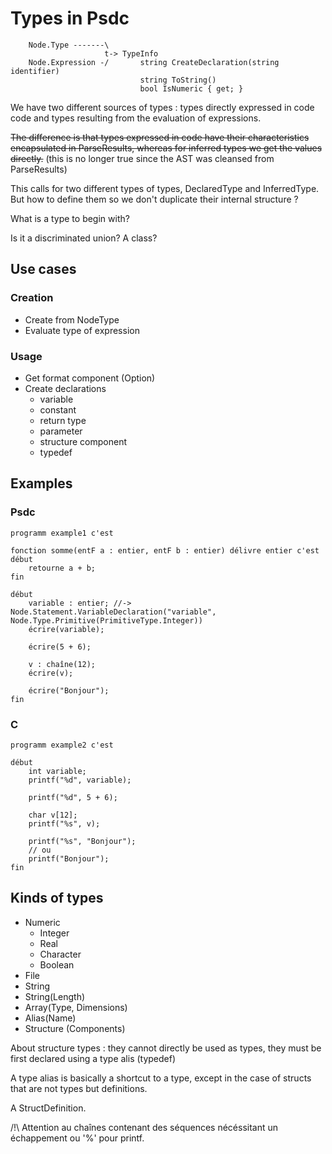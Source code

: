 # Types in Psdc

```text
    Node.Type -------\
                     t-> TypeInfo
    Node.Expression -/       string CreateDeclaration(string identifier)
                             string ToString()
                             bool IsNumeric { get; }
```

We have two different sources of types : types directly expressed in code code and types resulting from the evaluation of expressions.

~~The difference is that types expressed in code have their characteristics encapsulated in ParseResults, whereas for inferred types we get the values directly.~~ (this is no longer true since the AST was cleansed from ParseResults)

This calls for two different types of types, DeclaredType and InferredType. But how to define them so we don't duplicate their internal structure ?

What is a type to begin with?

Is it a discriminated union? A class?

## Use cases

### Creation

- Create from NodeType
- Evaluate type of expression

### Usage

- Get format component (Option)
- Create declarations
    - variable
    - constant
    - return type
    - parameter
    - structure component
    - typedef

## Examples

### Psdc

```psdc
programm example1 c'est

fonction somme(entF a : entier, entF b : entier) délivre entier c'est
début
    retourne a + b;
fin

début
    variable : entier; //-> Node.Statement.VariableDeclaration("variable", Node.Type.Primitive(PrimitiveType.Integer))  
    écrire(variable);

    écrire(5 + 6);

    v : chaîne(12);
    écrire(v);

    écrire("Bonjour");
fin
```

### C

```psdc
programm example2 c'est

début
    int variable;
    printf("%d", variable);

    printf("%d", 5 + 6);

    char v[12];
    printf("%s", v);

    printf("%s", "Bonjour");
    // ou
    printf("Bonjour");
fin
```

## Kinds of types

- Numeric
    - Integer
    - Real
    - Character
    - Boolean
- File
- String
- String(Length)
- Array(Type, Dimensions)
- Alias(Name)
- Structure (Components)

About structure types : they cannot directly be used as types, they must be first declared using a type alis (typedef)

A type alias is basically a shortcut to a type, except in the case of structs that are not types but definitions.

A StructDefinition.

/!\ Attention au chaînes contenant des séquences nécéssitant un échappement ou '%' pour printf.
